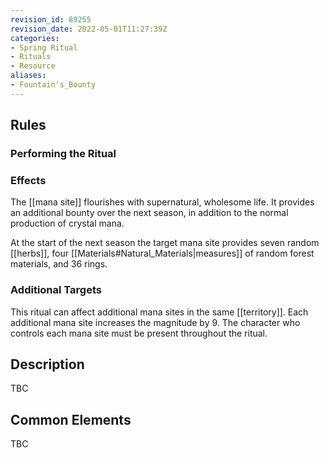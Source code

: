 ```yaml
---
revision_id: 89255
revision_date: 2022-05-01T11:27:39Z
categories:
- Spring Ritual
- Rituals
- Resource
aliases:
- Fountain's_Bounty
---
```




## Rules


### Performing the Ritual
 



### Effects
The [[mana site]] flourishes with supernatural, wholesome life. It provides an additional bounty over the next season, in addition to the normal production of crystal mana.

At the start of the next season the target mana site provides seven random [[herbs]], four [[Materials#Natural_Materials|measures]] of random forest materials, and 36 rings.



### Additional Targets
This ritual can affect additional mana sites in the same [[territory]]. Each additional mana site increases the magnitude by 9. The character who controls each mana site must be present throughout the ritual.

## Description
TBC
## Common Elements
TBC


